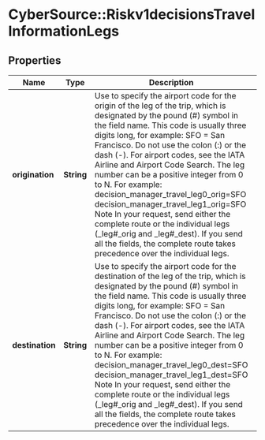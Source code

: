 # CyberSource::Riskv1decisionsTravelInformationLegs

## Properties
Name | Type | Description | Notes
------------ | ------------- | ------------- | -------------
**origination** | **String** | Use to specify the airport code for the origin of the leg of the trip, which is designated by the pound (#) symbol in the field name. This code is usually three digits long, for example: SFO &#x3D; San Francisco. Do not use the colon (:) or the dash (-). For airport codes, see the IATA Airline and Airport Code Search. The leg number can be a positive integer from 0 to N. For example: decision_manager_travel_leg0_orig&#x3D;SFO decision_manager_travel_leg1_orig&#x3D;SFO Note In your request, send either the complete route or the individual legs (_leg#_orig and _leg#_dest). If you send all the fields, the complete route takes precedence over the individual legs.  | [optional] 
**destination** | **String** | Use to specify the airport code for the destination of the leg of the trip, which is designated by the pound (#) symbol in the field name. This code is usually three digits long, for example: SFO &#x3D; San Francisco. Do not use the colon (:) or the dash (-). For airport codes, see the IATA Airline and Airport Code Search. The leg number can be a positive integer from 0 to N. For example: decision_manager_travel_leg0_dest&#x3D;SFO decision_manager_travel_leg1_dest&#x3D;SFO Note In your request, send either the complete route or the individual legs (_leg#_orig and _leg#_dest). If you send all the fields, the complete route takes precedence over the individual legs.  | [optional] 


